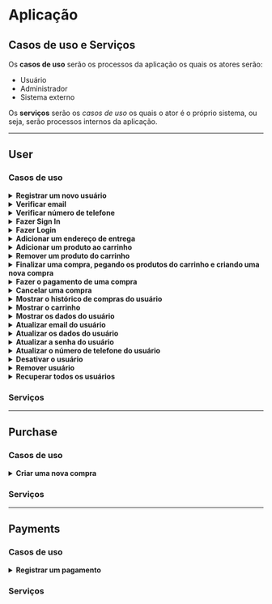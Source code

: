 <!-- markdownlint-disable md033 md024 -->

# Aplicação

## Casos de uso e Serviços

Os **casos de uso** serão os processos da aplicação os quais os atores serão:

- Usuário
- Administrador
- Sistema externo

Os **serviços** serão os *casos de uso* os quais o ator é o próprio sistema, ou seja, serão processos internos da aplicação.

---

## User

### Casos de uso

<details>
  <summary> <b> Registrar um novo usuário </b> </summary>

- DOING (User) register-user
- Receber nome, cpf, email, data de nascimento e telefone
  - Casos de erro:
    - CPF já presente no repositório
    - CPF inválido
    - Email inválido
    - Formato da data de nascimento inválida
    - Telefone inválido
- A senha deve ser gerada automaticamente
- A senha deve ser criptografada antes do armazenamento
- O usuário deve receber um email de confirmação
- Caso de Sucesso:
  - ID do usuário criptografado
  - Email do usuário
  - Senha criptografada
  - Tempo máximo de espera para verificação do email

</details>

<details>
  <summary> <b> Verificar email </b> </summary>

- DOING (User) verify-email
- Receber o email do usuário e o token de verificação
- Verificar se o token corresponde com o email do usuário
  - Casos de erro:
    - Token expirado
    - Token não corresponde com o email do usuário
    - Email inválido
    - Email já verificado
- Caso de Sucesso:
  - ID do usuário criptografado
  - Email do usuário
  - Tempo máximo de espera para verificação do email

</details>

<details>
  <summary> <b> Verificar número de telefone </b> </summary>

- DOING (User) verify-phone
- Receber o número de telefone do usuário e o código de verificação
- Verificar se o código corresponde com o número de telefone do usuário
  - Casos de erro:
    - Código expirado
    - Código não corresponde com o número de telefone do usuário
    - Número de telefone inválido
    - Número de telefone já verificado
- Caso de sucesso:
  - Email do usuário
  - Confirmação de verificação do número de telefone

</details>

<details>
  <summary> <b> Fazer Sign In </b> </summary>

- DOING (User) sign-in
- Receber nome, cpf, email, data de nascimento e telefone
  - Casos de erro:
    - CPF já presente no repositório
    - CPF inválido
    - Email já presente no repositório
    - Email inválido
    - Formato da data de nascimento inválida
    - Formato do telefone inválido
- Mandar email de verificação
- Caso de sucesso:
  - ID do usuário criptografado
  - Email do usuário
  - Tempo máximo de espera para verificação do email

</details>

<details>
  <summary> <b> Fazer Login </b> </summary>

- DOING (User) login
- Receber email e senha
- Recuperar senha criptografada do usuário
  - Casos de erro:
    - Email não encontrado
    - Email não verificado
- Verificar se a senha informada e a senha descriptografada são iguais
  - Casos de erro:
    - Senha inválida
    - Usuário desativado
- Caso de sucesso:
  - Informações do usuário
  - Token de autenticação

</details>

<details>
  <summary> <b> Adicionar um endereço de entrega </b> </summary>

- DOING (User) add-address
- Receber o email do usuário e os dados do endereço
  - Casos de erro:
    - Email não encontrado
    - Endereço já cadastrado
    - Formato do endereço inválido
  - Caso de sucesso:
    - ID do endereço criptografado
    - Email do usuário

</details>

<details>
  <summary> <b> Adicionar um produto ao carrinho </b> </summary>

- Receber o email do usuário e os dados do produto
  - Casos de erro:
    - Email não encontrado
    - Produto não encontrado
    - Produto indisponível
    - Produto já adicionado ao carrinho
    - Quantidade inválida
  - Caso de sucesso:
    - ID do produto criptografado
    - Email do usuário

</details>

<details>
  <summary> <b> Remover um produto do carrinho </b> </summary>

</details>

<details>
  <summary> <b> Finalizar uma compra, pegando os produtos do carrinho e criando uma nova compra </b> </summary>

</details>

<details>
  <summary> <b> Fazer o pagamento de uma compra </b> </summary>

</details>

<details>
  <summary> <b> Cancelar uma compra </b> </summary>

</details>

<details>
  <summary> <b> Mostrar o histórico de compras do usuário </b> </summary>

</details>

<details>
  <summary> <b> Mostrar o carrinho </b> </summary>

</details>

<details>
  <summary> <b> Mostrar os dados do usuário </b> </summary>

</details>

<details>
  <summary> <b> Atualizar email do usuário </b> </summary>

</details>

<details>
  <summary> <b> Atualizar os dados do usuário </b> </summary>

</details>

<details>
  <summary> <b> Atualizar a senha do usuário </b> </summary>

</details>

<details>
  <summary> <b> Atualizar o número de telefone do usuário </b> </summary>

</details>

<details>
  <summary> <b> Desativar o usuário </b> </summary>

</details>

<details>
  <summary> <b> Remover usuário </b> </summary>

</details>

<details>
  <summary> <b> Recuperar todos os usuários </b> </summary>

</details>

### Serviços

---

## Purchase

### Casos de uso

<details>
  <summary> <b> Criar uma nova compra </b> </summary>

</details>

### Serviços

---

## Payments

### Casos de uso

<details>
  <summary> <b> Registrar um pagamento </b> </summary>

</details>

### Serviços
